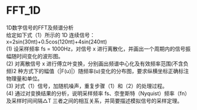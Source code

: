 # FFT_1D
1D数字信号的FFT及频谱分析<br/>
给定如下式（1）所示的 1D 连续信号：<br/>
x=2sin(30πt)+0.5cos(120πt)+4sin(240πt) <br/>
(1) 设采样频率 fs = 1000Hz，对信号 x 进行离散化，并画出一个周期内的信号振幅随时间变化的波形图。<br/>
(2) 对离散信号 x 进行傅立叶变换，分别画出频谱中心化及有效频率范围(不含负频)2 种方式下的幅值（|F(u)|）随频率(u)变化的分布图，要求纵横坐标正确标注物理量和单位。<br/>
(3) 对式（1）信号，加随机噪声，重复步骤（1）和（2）的处理过程。<br/>
(4) 通过对变换结果的分析，说明采样频率 fs、奈奎斯特（Nyquist）频率（fn）及采样时间间隔△T 三者之间的相互关系，并简要描述模拟信号的采样定理。<br/>
